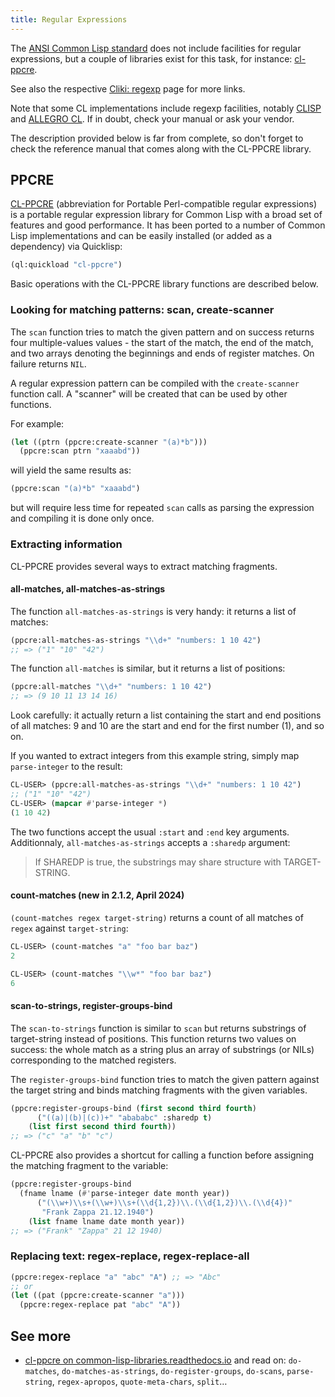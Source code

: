 ```yaml
---
title: Regular Expressions
---
```


The [ANSI Common Lisp
standard](http://www.lispworks.com/documentation/HyperSpec/index.html)
does not include facilities for regular expressions, but a couple of
libraries exist for this task, for instance:
[cl-ppcre](https://github.com/edicl/cl-ppcre).

See also the respective [Cliki:
regexp](http://www.cliki.net/Regular%20Expression) page for more
links.

Note that some CL implementations include regexp facilities, notably
[CLISP](http://clisp.sourceforge.net/impnotes.html#regexp) and
[ALLEGRO
CL](https://franz.com/support/documentation/current/doc/regexp.htm). If
in doubt, check your manual or ask your vendor.

The description provided below is far from complete, so don't forget
to check the reference manual that comes along with the CL-PPCRE
library.

## PPCRE

[CL-PPCRE](https://github.com/edicl/cl-ppcre) (abbreviation for
Portable Perl-compatible regular expressions) is a portable regular
expression library for Common Lisp with a broad set of features and
good performance. It has been ported to a number of Common Lisp
implementations and can be easily installed (or added as a dependency)
via Quicklisp:

~~~lisp
(ql:quickload "cl-ppcre")
~~~

Basic operations with the CL-PPCRE library functions are described
below.


### Looking for matching patterns: scan, create-scanner

The `scan` function tries to match the given pattern and on success
returns four multiple-values values - the start of the match, the end
of the match, and two arrays denoting the beginnings and ends of
register matches. On failure returns `NIL`.

A regular expression pattern can be compiled with the `create-scanner`
function call. A "scanner" will be created that can be used by other
functions.

For example:

~~~lisp
(let ((ptrn (ppcre:create-scanner "(a)*b")))
  (ppcre:scan ptrn "xaaabd"))
~~~

will yield the same results as:

~~~lisp
(ppcre:scan "(a)*b" "xaaabd")
~~~

but will require less time for repeated `scan` calls as parsing the
expression and compiling it is done only once.


### Extracting information

CL-PPCRE provides several ways to extract matching fragments.

#### all-matches, all-matches-as-strings

The function `all-matches-as-strings` is very handy: it returns a list of matches:

~~~lisp
(ppcre:all-matches-as-strings "\\d+" "numbers: 1 10 42")
;; => ("1" "10" "42")
~~~

The function `all-matches` is similar, but it returns a list of positions:

~~~lisp
(ppcre:all-matches "\\d+" "numbers: 1 10 42")
;; => (9 10 11 13 14 16)
~~~

Look carefully: it actually return a list containing the start and end
positions of all matches: 9 and 10 are the start and end for the first
number (1), and so on.

If you wanted to extract integers from this example string, simply map
`parse-integer` to the result:

~~~lisp
CL-USER> (ppcre:all-matches-as-strings "\\d+" "numbers: 1 10 42")
;; ("1" "10" "42")
CL-USER> (mapcar #'parse-integer *)
(1 10 42)
~~~

The two functions accept the usual `:start` and `:end` key arguments. Additionnaly, `all-matches-as-strings` accepts a `:sharedp` argument:

> If SHAREDP is true, the substrings may share structure with TARGET-STRING.

#### count-matches (new in 2.1.2, April 2024)

`(count-matches regex target-string)` returns a count of all matches of `regex` against `target-string`:


~~~lisp
CL-USER> (count-matches "a" "foo bar baz")
2

CL-USER> (count-matches "\\w*" "foo bar baz")
6
~~~



#### scan-to-strings, register-groups-bind

The `scan-to-strings` function is similar to `scan` but returns
substrings of target-string instead of positions. This function
returns two values on success: the whole match as a string plus an
array of substrings (or NILs) corresponding to the matched registers.

The `register-groups-bind` function tries to match the given pattern
against the target string and binds matching fragments with the given
variables.

~~~lisp
(ppcre:register-groups-bind (first second third fourth)
      ("((a)|(b)|(c))+" "abababc" :sharedp t)
    (list first second third fourth))
;; => ("c" "a" "b" "c")
~~~

CL-PPCRE also provides a shortcut for calling a function before
assigning the matching fragment to the variable:

~~~lisp
(ppcre:register-groups-bind
  (fname lname (#'parse-integer date month year))
      ("(\\w+)\\s+(\\w+)\\s+(\\d{1,2})\\.(\\d{1,2})\\.(\\d{4})"
       "Frank Zappa 21.12.1940")
    (list fname lname date month year))
;; => ("Frank" "Zappa" 21 12 1940)
~~~

### Replacing text: regex-replace, regex-replace-all

~~~lisp
(ppcre:regex-replace "a" "abc" "A") ;; => "Abc"
;; or
(let ((pat (ppcre:create-scanner "a")))
  (ppcre:regex-replace pat "abc" "A"))
~~~

## See more

- [cl-ppcre on common-lisp-libraries.readthedocs.io](https://common-lisp-libraries.readthedocs.io/cl-ppcre/) and read on: `do-matches`, `do-matches-as-strings`,
  `do-register-groups`, `do-scans`, `parse-string`, `regex-apropos`,
  `quote-meta-chars`, `split`…
